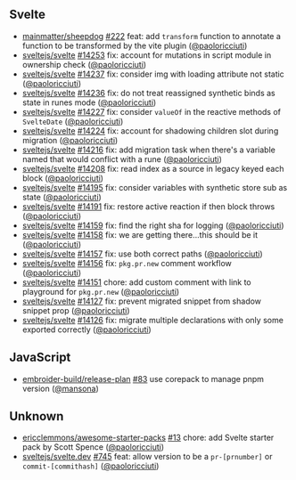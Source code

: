 ## Svelte

- [mainmatter/sheepdog] [#222](https://github.com/mainmatter/sheepdog/pull/222) feat: add `transform` function to annotate a function to be transformed by the vite plugin ([@paoloricciuti])
- [sveltejs/svelte] [#14253](https://github.com/sveltejs/svelte/pull/14253) fix: account for mutations in script module in ownership check ([@paoloricciuti])
- [sveltejs/svelte] [#14237](https://github.com/sveltejs/svelte/pull/14237) fix: consider img with loading attribute not static ([@paoloricciuti])
- [sveltejs/svelte] [#14236](https://github.com/sveltejs/svelte/pull/14236) fix: do not treat reassigned synthetic binds as state in runes mode ([@paoloricciuti])
- [sveltejs/svelte] [#14227](https://github.com/sveltejs/svelte/pull/14227) fix: consider `valueOf` in the reactive methods of `SvelteDate` ([@paoloricciuti])
- [sveltejs/svelte] [#14224](https://github.com/sveltejs/svelte/pull/14224) fix: account for shadowing children slot during migration ([@paoloricciuti])
- [sveltejs/svelte] [#14216](https://github.com/sveltejs/svelte/pull/14216) fix: add migration task when there's a variable named that would conflict with a rune ([@paoloricciuti])
- [sveltejs/svelte] [#14208](https://github.com/sveltejs/svelte/pull/14208) fix: read index as a source in legacy keyed each block ([@paoloricciuti])
- [sveltejs/svelte] [#14195](https://github.com/sveltejs/svelte/pull/14195) fix: consider variables with synthetic store sub as state ([@paoloricciuti])
- [sveltejs/svelte] [#14191](https://github.com/sveltejs/svelte/pull/14191) fix: restore active reaction if then block throws ([@paoloricciuti])
- [sveltejs/svelte] [#14159](https://github.com/sveltejs/svelte/pull/14159) fix: find the right sha for logging ([@paoloricciuti])
- [sveltejs/svelte] [#14158](https://github.com/sveltejs/svelte/pull/14158) fix: we are getting there...this should be it ([@paoloricciuti])
- [sveltejs/svelte] [#14157](https://github.com/sveltejs/svelte/pull/14157) fix: use both correct paths ([@paoloricciuti])
- [sveltejs/svelte] [#14156](https://github.com/sveltejs/svelte/pull/14156) fix: `pkg.pr.new` comment workflow ([@paoloricciuti])
- [sveltejs/svelte] [#14151](https://github.com/sveltejs/svelte/pull/14151) chore: add custom comment with link to playground for `pkg.pr.new` ([@paoloricciuti])
- [sveltejs/svelte] [#14127](https://github.com/sveltejs/svelte/pull/14127) fix: prevent migrated snippet from shadow snippet prop ([@paoloricciuti])
- [sveltejs/svelte] [#14126](https://github.com/sveltejs/svelte/pull/14126) fix: migrate multiple declarations with only some exported correctly ([@paoloricciuti])

## JavaScript

- [embroider-build/release-plan] [#83](https://github.com/embroider-build/release-plan/pull/83) use corepack to manage pnpm version ([@mansona])

## Unknown

- [ericclemmons/awesome-starter-packs] [#13](https://github.com/ericclemmons/awesome-starter-packs/pull/13) chore: add Svelte starter pack by Scott Spence ([@paoloricciuti])
- [sveltejs/svelte.dev] [#745](https://github.com/sveltejs/svelte.dev/pull/745) feat: allow version to be a `pr-[prnumber]` or `commit-[commithash]` ([@paoloricciuti])

[@mansona]: https://github.com/mansona
[@paoloricciuti]: https://github.com/paoloricciuti
[embroider-build/release-plan]: https://github.com/embroider-build/release-plan
[ericclemmons/awesome-starter-packs]: https://github.com/ericclemmons/awesome-starter-packs
[mainmatter/sheepdog]: https://github.com/mainmatter/sheepdog
[sveltejs/svelte.dev]: https://github.com/sveltejs/svelte.dev
[sveltejs/svelte]: https://github.com/sveltejs/svelte
